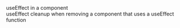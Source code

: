 <body>
useEffect in a component<br>
useEffect cleanup when removing a component that uses a useEffect function
</body>